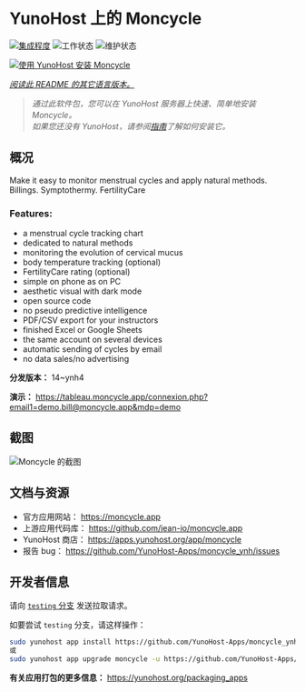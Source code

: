 <!--
注意：此 README 由 <https://github.com/YunoHost/apps/tree/master/tools/readme_generator> 自动生成
请勿手动编辑。
-->

# YunoHost 上的 Moncycle

[![集成程度](https://apps.yunohost.org/badge/integration/moncycle)](https://ci-apps.yunohost.org/ci/apps/moncycle/)
![工作状态](https://apps.yunohost.org/badge/state/moncycle)
![维护状态](https://apps.yunohost.org/badge/maintained/moncycle)

[![使用 YunoHost 安装 Moncycle](https://install-app.yunohost.org/install-with-yunohost.svg)](https://install-app.yunohost.org/?app=moncycle)

*[阅读此 README 的其它语言版本。](./ALL_README.md)*

> *通过此软件包，您可以在 YunoHost 服务器上快速、简单地安装 Moncycle。*  
> *如果您还没有 YunoHost，请参阅[指南](https://yunohost.org/install)了解如何安装它。*

## 概况

Make it easy to monitor menstrual cycles and apply natural methods. Billings. Symptothermy. FertilityCare

### Features:

- a menstrual cycle tracking chart
- dedicated to natural methods
- monitoring the evolution of cervical mucus
- body temperature tracking (optional)
- FertilityCare rating (optional)
- simple on phone as on PC
- aesthetic visual with dark mode
- open source code
- no pseudo predictive intelligence
- PDF/CSV export for your instructors
- finished Excel or Google Sheets
- the same account on several devices
- automatic sending of cycles by email
- no data sales/no advertising

**分发版本：** 14~ynh4

**演示：** <https://tableau.moncycle.app/connexion.php?email1=demo.bill@moncycle.app&mdp=demo>

## 截图

![Moncycle 的截图](./doc/screenshots/moncycle_app.png)

## 文档与资源

- 官方应用网站： <https://moncycle.app>
- 上游应用代码库： <https://github.com/jean-io/moncycle.app>
- YunoHost 商店： <https://apps.yunohost.org/app/moncycle>
- 报告 bug： <https://github.com/YunoHost-Apps/moncycle_ynh/issues>

## 开发者信息

请向 [`testing` 分支](https://github.com/YunoHost-Apps/moncycle_ynh/tree/testing) 发送拉取请求。

如要尝试 `testing` 分支，请这样操作：

```bash
sudo yunohost app install https://github.com/YunoHost-Apps/moncycle_ynh/tree/testing --debug
或
sudo yunohost app upgrade moncycle -u https://github.com/YunoHost-Apps/moncycle_ynh/tree/testing --debug
```

**有关应用打包的更多信息：** <https://yunohost.org/packaging_apps>
